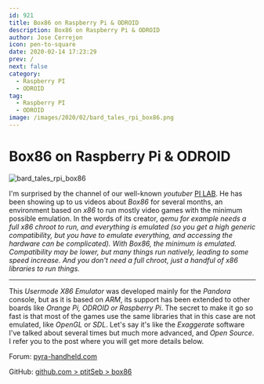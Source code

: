 ```yaml
---
id: 921
title: Box86 on Raspberry Pi & ODROID
description: Box86 on Raspberry Pi & ODROID
author: Jose Cerrejon
icon: pen-to-square
date: 2020-02-14 17:23:29
prev: /
next: false
category:
  - Raspberry PI
  - ODROID
tag:
  - Raspberry PI
  - ODROID
image: /images/2020/02/bard_tales_rpi_box86.png
---
```


# Box86 on Raspberry Pi & ODROID

![bard_tales_rpi_box86](/images/2020/02/bard_tales_rpi_box86.png)

I'm surprised by the channel of our well-known *youtuber* [PI LAB](https://www.youtube.com/channel/UCgfQjdc5RceRlTGfuthBs7g). He has been showing up to us videos about *Box86* for several months, an environment based on *x86* to run mostly video games with the minimum possible emulation. In the words of its creator, *qemu for example needs a full x86 chroot to run, and everything is emulated (so you get a high generic compatibility, but you have to emulate everything, and accessing the hardware can be complicated). With Box86, the minimum is emulated. Compatibility may be lower, but many things run natively, leading to some speed increase. And you don't need a full chroot, just a handful of x86 libraries to run things.*

- - -
This *Usermode X86 Emulator* was developed mainly for the *Pandora* console, but as it is based on *ARM*, its support has been extended to other boards like *Orange Pi, ODROID or Raspberry Pi*. The secret to make it go so fast is that most of the games use the same libraries that in this case are not emulated, like *OpenGL* or *SDL*. Let's say it's like the *Exaggerate* software I've talked about several times but much more advanced, and *Open Source*. I refer you to the post where you will get more details below.

Forum: [pyra-handheld.com](https://pyra-handheld.com/boards/threads/box86-linux-userspace-x86-emulator.83577/)

GitHub: [github.com > ptitSeb > box86](https://github.com/ptitSeb/box86)